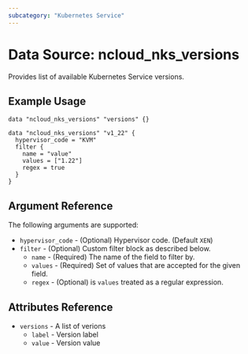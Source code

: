 ```yaml
---
subcategory: "Kubernetes Service"
---
```



# Data Source: ncloud_nks_versions

Provides list of available Kubernetes Service versions.

## Example Usage

```hcl
data "ncloud_nks_versions" "versions" {}

data "ncloud_nks_versions" "v1_22" {
  hypervisor_code = "KVM"
  filter {
    name = "value"
    values = ["1.22"]
    regex = true
  }
}

```

## Argument Reference

The following arguments are supported:

* `hypervisor_code` - (Optional) Hypervisor code. (Default `XEN`)
* `filter` - (Optional) Custom filter block as described below.
  * `name` - (Required) The name of the field to filter by.
  * `values` - (Required) Set of values that are accepted for the given field.
  * `regex` - (Optional) is `values` treated as a regular expression.

## Attributes Reference

* `versions` - A list of verions
  * `label` - Version label
  * `value` - Version value
